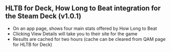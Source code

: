 ## HLTB for Deck, How Long to Beat integration for the Steam Deck (v1.0.1)

- On an app page, shows four main stats offered by How Long to Beat
- Clicking View Details will take you to their site for the game
- Results are cached for two hours (cache can be cleared from QAM page for HLTB for Deck)